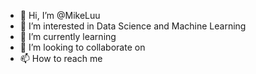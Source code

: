 - 👋 Hi, I’m @MikeLuu
- 👀 I’m interested in Data Science and Machine Learning
- 🌱 I’m currently learning 
- 💞️ I’m looking to collaborate on 
- 📫 How to reach me 

<!---
LPK99/LPK99 is a ✨ special ✨ repository because its `README.md` (this file) appears on your GitHub profile.
You can click the Preview link to take a look at your changes.
--->
